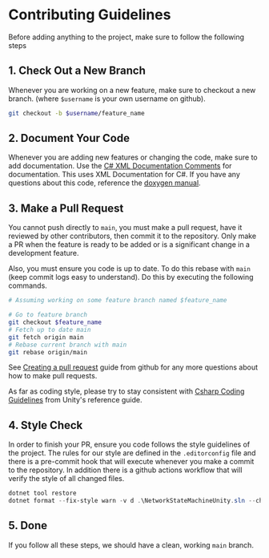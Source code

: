 # Contributing Guidelines

Before adding anything to the project, make sure to follow the following steps

## 1. Check Out a New Branch

Whenever you are working on a new feature, make sure to checkout a new branch.
(where `$username` is your own username on github).

```bash
git checkout -b $username/feature_name
```

## 2. Document Your Code

Whenever you are adding new features or changing the code, make sure to add
documentation. Use the
[C# XML Documentation Comments](https://marketplace.visualstudio.com/items?itemName=k--kato.docomment)
for documentation. This uses XML Documentation for C#. If you have any questions
about this code, reference the
[doxygen manual](http://www.doxygen.nl/manual/xmlcmds.html).

## 3. Make a Pull Request

You cannot push directly to `main`, you must make a pull request, have it
reviewed by other contributors, then commit it to the repository. Only make
a PR when the feature is ready to be added or is a significant change in
a development feature.

Also, you must ensure you code is up to date. To do this rebase with `main`
(keep commit logs easy to understand). Do this by executing the
following commands.

```bash
# Assuming working on some feature branch named $feature_name

# Go to feature branch
git checkout $feature_name
# Fetch up to date main
git fetch origin main
# Rebase current branch with main
git rebase origin/main
```

See [Creating a pull request](https://help.github.com/en/github/collaborating-with-issues-and-pull-requests/creating-a-pull-request)
guide from github for any more questions about how to make pull requests.

As far as coding style, please try to stay consistent with
[Csharp Coding Guidelines](https://wiki.unity3d.com/index.php/Csharp_Coding_Guidelines)
from Unity's reference guide.

## 4. Style Check

In order to finish your PR, ensure you code follows the style guidelines of the
project. The rules for our style are defined in the `.editorconfig`
file and there is a pre-commit hook that will execute whenever you make a
commit to the repository. In addition there is a github actions workflow that
will verify the style of all changed files.

```PowerShell
dotnet tool restore
dotnet format --fix-style warn -v d .\NetworkStateMachineUnity.sln --check
```

## 5. Done

If you follow all these steps, we should have a clean, working `main` branch.
